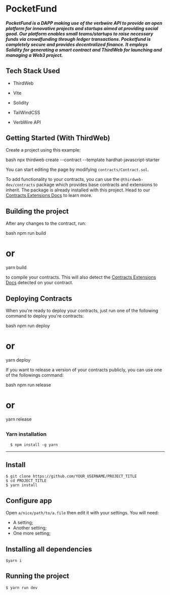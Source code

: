 # PocketFund  
##### PocketFund is a DAPP making use of the verbwire API to provide an open platform for innovative projects and startups aimed at providing social good. Our platform enables small teams/startups to raise necessary funds via crowdfunding through ledger transactions. Pocketfund is completely secure and provides decentralized finance. It employs Solidity for generating a smart contract and ThirdWeb for launching and managing a Web3 project. 

## Tech Stack Used

- ThirdWeb

- Vite

- Solidity

- TailWindCSS

- VerbWire API


## Getting Started (With ThirdWeb)

Create a project using this example:

bash
npx thirdweb create --contract --template hardhat-javascript-starter


You can start editing the page by modifying `contracts/Contract.sol`.

To add functionality to your contracts, you can use the `@thirdweb-dev/contracts` package which provides base contracts and extensions to inherit. The package is already installed with this project. Head to our [Contracts Extensions Docs](https://portal.thirdweb.com/contractkit) to learn more.

## Building the project

After any changes to the contract, run:

bash
npm run build
# or
yarn build


to compile your contracts. This will also detect the [Contracts Extensions Docs](https://portal.thirdweb.com/contractkit) detected on your contract.

## Deploying Contracts

When you're ready to deploy your contracts, just run one of the following command to deploy you're contracts:

bash
npm run deploy
# or
yarn deploy



If you want to release a version of your contracts publicly, you can use one of the followings command:

bash
npm run release
# or
yarn release



##

### Yarn installation

      $ npm install -g yarn

---

## Install

    $ git clone https://github.com/YOUR_USERNAME/PROJECT_TITLE
    $ cd PROJECT_TITLE
    $ yarn install

## Configure app

Open `a/nice/path/to/a.file` then edit it with your settings. You will need:

- A setting;
- Another setting;
- One more setting;

## Installing all dependencies

    $yarn i

## Running the project

    $ yarn run dev
